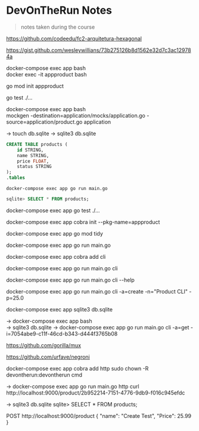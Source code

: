# DevOnTheRun Notes

> notes taken during the course

<!-- https://gitignore.io -->

https://github.com/codeedu/fc2-arquitetura-hexagonal

https://gist.github.com/wesleywillians/73b275126b8d1562e32d7c3ac129784a

docker-compose exec app bash  
docker exec -it appproduct bash

go mod init appproduct

go test ./...

docker-compose exec app bash  
mockgen -destination=application/mocks/application.go -source=application/product.go application

-> touch db.sqlite
-> sqlite3 db.sqlite

```sql
CREATE TABLE products (
    id STRING,
    name STRING,
    price FLOAT,
    status STRING
);
.tables
```

```
docker-compose exec app go run main.go
```

```sql
sqlite> SELECT * FROM products;
```

docker-compose exec app go test ./...

docker-compose exec app cobra init --pkg-name=appproduct

docker-compose exec app go mod tidy

docker-compose exec app go run main.go

docker-compose exec app cobra add cli

docker-compose exec app go run main.go cli

docker-compose exec app go run main.go cli --help

docker-compose exec app go run main.go cli -a=create -n="Product CLI" -p=25.0

docker-compose exec app sqlite3 db.sqlite

-> docker-compose exec app bash  
-> sqlite3 db.sqlite
-> docker-compose exec app go run main.go cli -a=get -i=7054abe9-c11f-46cd-b343-d444f3765b08

https://github.com/gorilla/mux

https://github.com/urfave/negroni

docker-compose exec app cobra add http
sudo chown -R devontherun:devontherun cmd

-> docker-compose exec app go run main.go http
curl http://localhost:9000/product/2b952214-7151-4776-9db9-f016c945efdc

-> sqlite3 db.sqlite
sqlite> SELECT \* FROM products;

POST http://localhost:9000/product
{
"name": "Create Test",
"Price": 25.99
}
